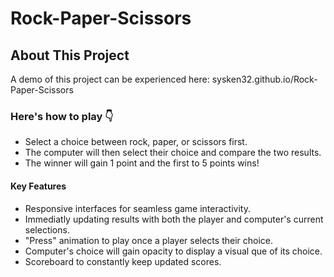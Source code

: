 # Rock-Paper-Scissors
<h2>About This Project</h2>
<p>A demo of this project can be experienced here: sysken32.github.io/Rock-Paper-Scissors</p>
<h3>Here's how to play 👇</h3>
<ul>
  <li>Select a choice between rock, paper, or scissors first.</li>
  <li>The computer will then select their choice and compare the two results.</li>
  <li>The winner will gain 1 point and the first to 5 points wins!</li>
</ul>
<h4>Key Features</h4>
<ul>
  <li>Responsive interfaces for seamless game interactivity.</li>
  <li>Immediatly updating results with both the player and computer's current selections.</li>
  <li>"Press" animation to play once a player selects their choice. </li>
  <li>Computer's choice will gain opacity to display a visual que of its choice.</li>
  <li>Scoreboard to constantly keep updated scores. </li>
</ul>
